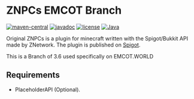 # ZNPCs EMCOT Branch
[![maven-central](https://img.shields.io/maven-central/v/io.github.znetworkw.znpcservers/znpcservers)](https://img.shields.io/maven-central/v/io.github.znetworkw.znpcservers/znpcservers)
[![javadoc](https://javadoc.io/badge2/io.github.znetworkw.znpcservers/znpcservers/javadoc.svg?style=flat)](https://javadoc.io/doc/io.github.znetworkw.znpcservers/znpcservers)
[![license](https://img.shields.io/github/license/ZNetworkW/znpc-servers)](https://github.com/ZNetworkW/znpc-servers/blob/master/LICENSE)
[![Java](https://img.shields.io/badge/Java-8%2B-ff696c)](https://img.shields.io/badge/Java-8%2B-ff696c)

Original ZNPCs is a plugin for minecraft written with the Spigot/Bukkit API made by ZNetwork. The plugin is published on [Spigot](https://www.spigotmc.org/resources/znpcs-1-8-1-16-bungeecord-serversnpcs-open-source.80940/). 

This is a Branch of 3.6 used specifically on EMCOT.WORLD

## Requirements
* PlaceholderAPI (Optional).